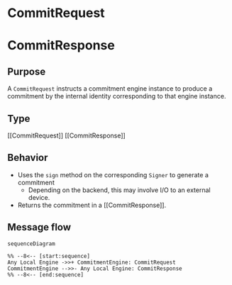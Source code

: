 <div class="message" markdown>

# CommitRequest

# CommitResponse

## Purpose


<!-- --8<-- [start:purpose] -->
A `CommitRequest` instructs a commitment engine instance to produce a commitment by the internal identity corresponding to that engine instance.
<!-- --8<-- [end:purpose] -->

## Type


<!-- --8<-- [start:type] -->
[[CommitRequest]]
[[CommitResponse]]
<!-- --8<-- [end:type] -->

## Behavior


<!-- --8<-- [start:behavior] -->
- Uses the `sign` method on the corresponding `Signer` to generate a commitment
    - Depending on the backend, this may involve I/O to an external device.
- Returns the commitment in a [[CommitResponse]].
<!-- --8<-- [end:behavior] -->

## Message flow


<!-- --8<-- [start:messages] -->
```mermaid
sequenceDiagram

%% --8<-- [start:sequence]
Any Local Engine ->>+ CommitmentEngine: CommitRequest
CommitmentEngine -->>- Any Local Engine: CommitResponse
%% --8<-- [end:sequence]
```
<!-- --8<-- [end:messages] -->
</div>
